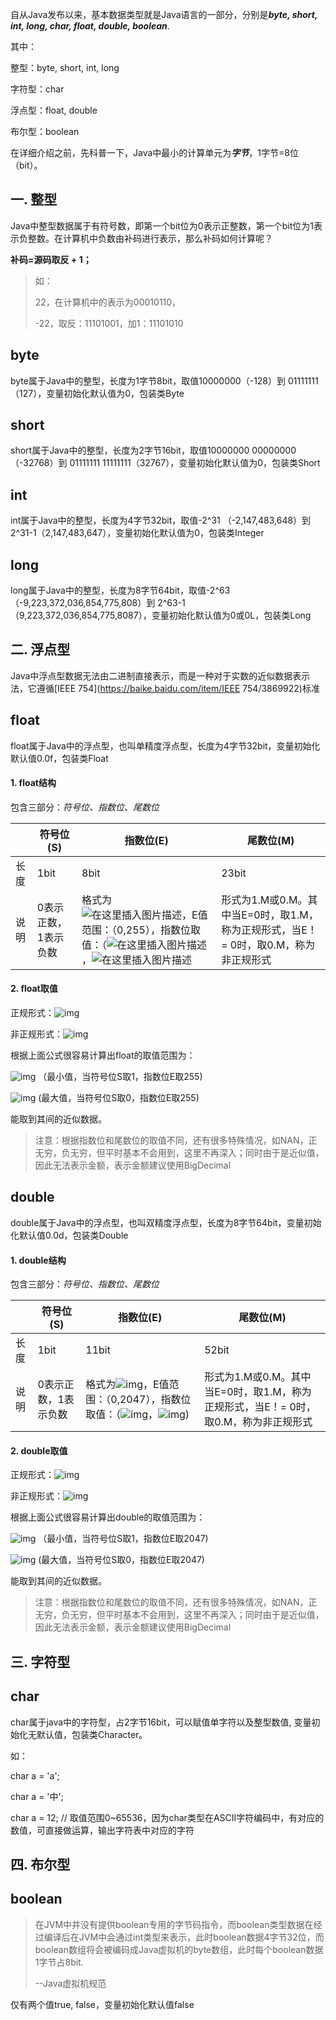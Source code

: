 

自从Java发布以来，基本数据类型就是Java语言的一部分，分别是***byte, short, int, long, char, float, double, boolean***.

其中：

整型：byte, short, int, long

字符型：char

浮点型：float, double

布尔型：boolean

在详细介绍之前，先科普一下，Java中最小的计算单元为***字节***，1字节=8位（bit）。

## 一. 整型

Java中整型数据属于有符号数，即第一个bit位为0表示正整数，第一个bit位为1表示负整数。在计算机中负数由补码进行表示，那么补码如何计算呢？

**补码=源码取反 + 1；**

> 如：
>
> 22，在计算机中的表示为00010110，
>
> -22，取反：11101001，加1：11101010

## byte

byte属于Java中的整型，长度为1字节8bit，取值10000000（-128）到 01111111（127），变量初始化默认值为0，包装类Byte

## short

short属于Java中的整型，长度为2字节16bit，取值10000000 00000000（-32768）到 01111111 11111111（32767），变量初始化默认值为0，包装类Short

## int

int属于Java中的整型，长度为4字节32bit，取值-2^31 （-2,147,483,648）到 2^31-1（2,147,483,647），变量初始化默认值为0，包装类Integer

## long

long属于Java中的整型，长度为8字节64bit，取值-2^63 （-9,223,372,036,854,775,808‬）到 2^63-1（9,223,372,036,854,775,8087），变量初始化默认值为0或0L，包装类Long

## 二. 浮点型

Java中浮点型数据无法由二进制直接表示，而是一种对于实数的近似数据表示法，它遵循[IEEE 754](https://baike.baidu.com/item/IEEE 754/3869922)标准

## float

float属于Java中的浮点型，也叫单精度浮点型，长度为4字节32bit，变量初始化默认值0.0f，包装类Float

#### **1. float结构**

包含三部分：*符号位、指数位、尾数位*

|      | 符号位(S)            | 指数位(E)                                                    | 尾数位(M)                                                    |
| ---- | -------------------- | ------------------------------------------------------------ | ------------------------------------------------------------ |
| 长度 | 1bit                 | 8bit                                                         | 23bit                                                        |
| 说明 | 0表示正数，1表示负数 | 格式为![在这里插入图片描述](https://kingcall.oss-cn-hangzhou.aliyuncs.com/blog/img/2020/11/28/22:56:57-1677914-20190618094201398-1841668810.png)，E值范围：（0,255），指数位取值：（![在这里插入图片描述](https://kingcall.oss-cn-hangzhou.aliyuncs.com/blog/img/2020/11/28/22:56:57-1677914-20190618094226376-1755830861.png)，![在这里插入图片描述](https://kingcall.oss-cn-hangzhou.aliyuncs.com/blog/img/2020/11/28/22:56:58-1677914-20190618094252158-2110855936.png) | 形式为1.M或0.M。其中当E=0时，取1.M，称为正规形式，当E！= 0时，取0.M，称为非正规形式 |

#### **2. float取值**

正规形式：![img](https://kingcall.oss-cn-hangzhou.aliyuncs.com/blog/img/2020/11/28/22:56:58-1677914-20190618093517995-624414961.png)

非正规形式：![img](https://kingcall.oss-cn-hangzhou.aliyuncs.com/blog/img/2020/11/28/22:56:58-1677914-20190618093528186-602539045.png)

根据上面公式很容易计算出float的取值范围为：

![img](https://kingcall.oss-cn-hangzhou.aliyuncs.com/blog/img/2020/11/28/22:56:58-1677914-20190618093541961-619134918.png)
（最小值，当符号位S取1，指数位E取255)

![img](https://kingcall.oss-cn-hangzhou.aliyuncs.com/blog/img/2020/11/28/22:56:59-1677914-20190618093552265-1075881088.png)
(最大值，当符号位S取0，指数位E取255)

能取到其间的近似数据。

> 注意：根据指数位和尾数位的取值不同，还有很多特殊情况，如NAN，正无穷，负无穷，但平时基本不会用到，这里不再深入；同时由于是近似值，因此无法表示金额，表示金额建议使用BigDecimal

## double

double属于Java中的浮点型，也叫双精度浮点型，长度为8字节64bit，变量初始化默认值0.0d，包装类Double

#### **1. double结构**

包含三部分：*符号位、指数位、尾数位*

|      | 符号位(S)            | 指数位(E)                                                    | 尾数位(M)                                                    |
| ---- | -------------------- | ------------------------------------------------------------ | ------------------------------------------------------------ |
| 长度 | 1bit                 | 11bit                                                        | 52bit                                                        |
| 说明 | 0表示正数，1表示负数 | 格式为![img](https://kingcall.oss-cn-hangzhou.aliyuncs.com/blog/img/2020/11/28/22:56:59-1677914-20190622155929286-2000053303.png)，E值范围：（0,2047），指数位取值：（![img](https://kingcall.oss-cn-hangzhou.aliyuncs.com/blog/img/2020/11/28/22:56:59-1677914-20190622155757070-1192950729.png)，![img](https://kingcall.oss-cn-hangzhou.aliyuncs.com/blog/img/2020/11/28/22:57:00-1677914-20190622155847527-1217440268.png)) | 形式为1.M或0.M。其中当E=0时，取1.M，称为正规形式，当E！= 0时，取0.M，称为非正规形式 |

#### **2. double取值**

正规形式：![img](https://kingcall.oss-cn-hangzhou.aliyuncs.com/blog/img/2020/11/28/22:57:00-1677914-20190618093713134-800814258.png)

非正规形式：![img](https://kingcall.oss-cn-hangzhou.aliyuncs.com/blog/img/2020/11/28/22:57:00-1677914-20190618093719700-1487433193.png)

根据上面公式很容易计算出double的取值范围为：

![img](https://kingcall.oss-cn-hangzhou.aliyuncs.com/blog/img/2020/11/28/22:57:00-1677914-20190618093729258-754623363.png)
（最小值，当符号位S取1，指数位E取2047)

![img](https://kingcall.oss-cn-hangzhou.aliyuncs.com/blog/img/2020/11/28/22:57:01-1677914-20190618093738753-757930653.png)
(最大值，当符号位S取0，指数位E取2047)

能取到其间的近似数据。

> 注意：根据指数位和尾数位的取值不同，还有很多特殊情况，如NAN，正无穷，负无穷，但平时基本不会用到，这里不再深入；同时由于是近似值，因此无法表示金额，表示金额建议使用BigDecimal

## 三. 字符型

## char

char属于java中的字符型，占2字节16bit，可以赋值单字符以及整型数值, 变量初始化无默认值，包装类Character。

如：

char a = 'a';

char a = '中';

char a = 12; // 取值范围0~65536，因为char类型在ASCII字符编码中，有对应的数值，可直接做运算，输出字符表中对应的字符

## 四. 布尔型

## boolean

> 在JVM中并没有提供boolean专用的字节码指令，而boolean类型数据在经过编译后在JVM中会通过int类型来表示，此时boolean数据4字节32位，而boolean数组将会被编码成Java虚拟机的byte数组，此时每个boolean数据1字节占8bit.
>
> --Java虚拟机规范

仅有两个值true, false，变量初始化默认值false